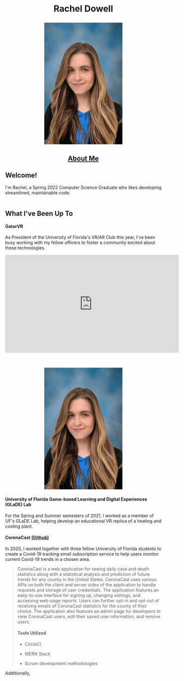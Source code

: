 </br>
</br>
</br>
</br>
</br>

<h1><p align="center">Rachel Dowell</p></h1>
<body>
<p align="center">
 <link rel="stylesheet" href="./style.css">
<img src="./assets/images/DowellHeadshot.jpg" class="profile" width="252" height="391.25" />
</p>
 </body>


<h2>
<p align="center"><a href="https://racheldowell.github.io/about">About Me</a></p>
</h2>



<h2>Welcome!</h2> 
I'm Rachel, a Spring 2022 Computer Science Graduate who likes developing streamlined, maintainable code.
<br/><br/>
<h2>What I've Been Up To</h2>
<h4>GatorVR</h4>
As President of the University of Florida's VR/AR Club this year, I've been busy working with my fellow officers to foster a community excited about these technologies.
<p align="center">
<iframe width="560" height="315" src="https://www.youtube.com/embed/D2obOlpb0CU" title="YouTube video player" frameborder="0" allow="accelerometer; autoplay; clipboard-write; encrypted-media; gyroscope; picture-in-picture" allowfullscreen></iframe>
 </p>

<br/>

<p align="center">
 <link rel="stylesheet" href="./style.css">
<img src="./assets/images/DowellHeadshot.jpg" class="profile" width="252" height="391.25" />
</p>

<h4>University of Florida Game-based Learning and Digital Experiences (GLaDE) Lab</h4>
For the Spring and Summer semesters of 2021, I worked as a member of UF's GLaDE Lab, helping develop an educational VR replica of a heating and cooling plant.

<br/>

<h4> CoronaCast <a href="https://github.com/amills12/CoronaCast">(Github)</a> </h4>
In 2020, I worked together with three fellow University of Florida students to create a Covid-19 tracking email subscription service to help users monitor current Covid-19 trends in a chosen area.

> CoronaCast is a web application for seeing daily case and death statistics along with a statistical analysis and prediction of future trends for any county in the United States. CoronaCast uses various APIs on both the client and server sides of the application to handle requests and storage of user credentials. The application features an easy-to-use interface for signing up, changing settings, and accessing web-page reports. Users can further opt-in and opt-out of receiving emails of CoronaCast statistics for the county of their choice. The application also features an admin page for developers to view CoronaCast users, edit their saved user information, and remove users.
> <h4> Tools Utilized </h4>
> 
> - CircleCI
> 
> - MERN Stack
> 
> - Scrum development methodologies

Additionally,



